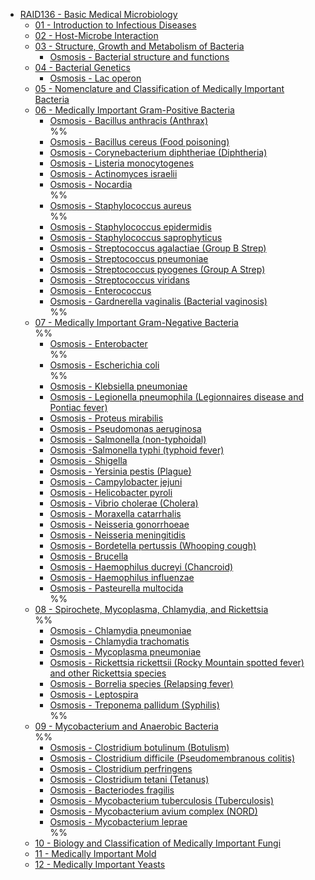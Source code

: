 * [RAID136 - Basic Medical Microbiology](RAID136%20-%20Basic%20Medical%20Microbiology.md)
  * [01 - Introduction to Infectious Diseases](01%20-%20Introduction%20to%20Infectious%20Diseases.md)
  * [02 - Host-Microbe Interaction](02%20-%20Host-Microbe%20Interaction.md)
  * [03 - Structure, Growth and Metabolism of Bacteria](03%20-%20Structure,%20Growth%20and%20Metabolism%20of%20Bacteria.md)
    * [Osmosis - Bacterial structure and functions](Osmosis%20-%20Bacterial%20structure%20and%20functions.md)
  * [04 - Bacterial Genetics](04%20-%20Bacterial%20Genetics.md)
    * [Osmosis - Lac operon](Osmosis%20-%20Lac%20operon.md)
  * [05 - Nomenclature and Classification of Medically Important Bacteria](05%20-%20Nomenclature%20and%20Classification%20of%20Medically%20Important%20Bacteria.md)
  * [06 - Medically Important Gram-Positive Bacteria](06%20-%20Medically%20Important%20Gram-Positive%20Bacteria.md)
    * [Osmosis - Bacillus anthracis (Anthrax)](Osmosis%20-%20Bacillus%20anthracis%20%28Anthrax%29.md)  
      %%
    * [Osmosis - Bacillus cereus (Food poisoning)]()
    * [Osmosis - Corynebacterium diphtheriae (Diphtheria)]()
    * [Osmosis - Listeria monocytogenes]()
    * [Osmosis - Actinomyces israelii]()
    * [Osmosis - Nocardia]()  
      %%
    * [Osmosis - Staphylococcus aureus](Osmosis%20-%20Staphylococcus%20aureus.md)  
      %%
    * [Osmosis - Staphylococcus epidermidis]()
    * [Osmosis - Staphylococcus saprophyticus]()
    * [Osmosis - Streptococcus agalactiae (Group B Strep)]()
    * [Osmosis - Streptococcus pneumoniae]()
    * [Osmosis - Streptococcus pyogenes (Group A Strep)]()
    * [Osmosis - Streptococcus viridans]()
    * [Osmosis - Enterococcus]()
    * [Osmosis - Gardnerella vaginalis (Bacterial vaginosis)]()  
      %%
  * [07 - Medically Important Gram-Negative Bacteria](07%20-%20Medically%20Important%20Gram-Negative%20Bacteria.md)  
    %%
    * [Osmosis - Enterobacter]()  
      %%
    * [Osmosis - Escherichia coli](Osmosis%20-%20Escherichia%20coli.md)  
      %%
    * [Osmosis - Klebsiella pneumoniae]()
    * [Osmosis - Legionella pneumophila (Legionnaires disease and Pontiac fever)]()
    * [Osmosis - Proteus mirabilis]()
    * [Osmosis - Pseudomonas aeruginosa]()
    * [Osmosis - Salmonella (non-typhoidal)]()
    * [Osmosis -Salmonella typhi (typhoid fever)]()
    * [Osmosis - Shigella]()
    * [Osmosis - Yersinia pestis (Plague)]()
    * [Osmosis - Campylobacter jejuni]()
    * [Osmosis - Helicobacter pyroli]()
    * [Osmosis - Vibrio cholerae (Cholera)]()
    * [Osmosis - Moraxella catarrhalis]()
    * [Osmosis - Neisseria gonorrhoeae]()
    * [Osmosis - Neisseria meningitidis]()
    * [Osmosis - Bordetella pertussis (Whooping cough)]()
    * [Osmosis - Brucella]()
    * [Osmosis - Haemophilus ducreyi (Chancroid)]()
    * [Osmosis - Haemophilus influenzae]()
    * [Osmosis - Pasteurella multocida]()  
      %%
  * [08 - Spirochete, Mycoplasma, Chlamydia, and Rickettsia](08%20-%20Spirochete,%20Mycoplasma,%20Chlamydia,%20and%20Rickettsia.md)  
    %%
    * [Osmosis - Chlamydia pneumoniae]()
    * [Osmosis - Chlamydia trachomatis]()
    * [Osmosis - Mycoplasma pneumoniae]()
    * [Osmosis - Rickettsia rickettsii (Rocky Mountain spotted fever) and other Rickettsia species]()
    * [Osmosis - Borrelia species (Relapsing fever)]()
    * [Osmosis - Leptospira]()
    * [Osmosis - Treponema pallidum (Syphilis)]()  
      %%
  * [09 - Mycobacterium and Anaerobic Bacteria](09%20-%20Mycobacterium%20and%20Anaerobic%20Bacteria.md)  
    %%
    * [Osmosis - Clostridium botulinum (Botulism)]()
    * [Osmosis - Clostridium difficile (Pseudomembranous colitis)]()
    * [Osmosis - Clostridium perfringens]()
    * [Osmosis - Clostridium tetani (Tetanus)]()
    * [Osmosis - Bacteriodes fragilis]()
    * [Osmosis - Mycobacterium tuberculosis (Tuberculosis)]()
    * [Osmosis - Mycobacterium avium complex (NORD)]()
    * [Osmosis - Mycobacterium leprae]()  
      %%
  * [10 - Biology and Classification of Medically Important Fungi](10%20-%20Biology%20and%20Classification%20of%20Medically%20Important%20Fungi.md)
  * [11 - Medically Important Mold](11%20-%20Medically%20Important%20Mold.md)
  * [12 - Medically Important Yeasts](12%20-%20Medically%20Important%20Yeasts.md)
